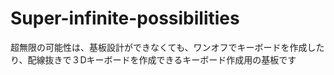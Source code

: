 # Super-infinite-possibilities
超無限の可能性は、基板設計ができなくても、ワンオフでキーボードを作成したり、配線抜きで３Dキーボードを作成できるキーボード作成用の基板です
